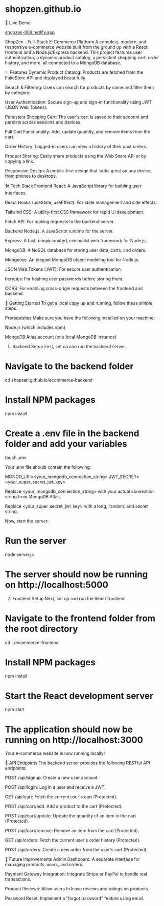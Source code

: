 # shopzen.github.io

🚀 Live Demo

[shopzen-009.netlify.app](https://shopzen-009.netlify.app)


ShopZen - Full-Stack E-Commerce Platform
A complete, modern, and responsive e-commerce website built from the ground up with a React frontend and a Node.js/Express backend. This project features user authentication, a dynamic product catalog, a persistent shopping cart, order history, and more, all connected to a MongoDB database.

✨ Features
Dynamic Product Catalog: Products are fetched from the FakeStore API and displayed beautifully.

Search & Filtering: Users can search for products by name and filter them by category.

User Authentication: Secure sign-up and sign-in functionality using JWT (JSON Web Tokens).

Persistent Shopping Cart: The user's cart is saved to their account and persists across sessions and devices.

Full Cart Functionality: Add, update quantity, and remove items from the cart.

Order History: Logged-in users can view a history of their past orders.

Product Sharing: Easily share products using the Web Share API or by copying a link.

Responsive Design: A mobile-first design that looks great on any device, from phones to desktops.

🛠️ Tech Stack
Frontend
React: A JavaScript library for building user interfaces.

React Hooks (useState, useEffect): For state management and side effects.

Tailwind CSS: A utility-first CSS framework for rapid UI development.

Fetch API: For making requests to the backend server.

Backend
Node.js: A JavaScript runtime for the server.

Express: A fast, unopinionated, minimalist web framework for Node.js.

MongoDB: A NoSQL database for storing user data, carts, and orders.

Mongoose: An elegant MongoDB object modeling tool for Node.js.

JSON Web Tokens (JWT): For secure user authentication.

bcryptjs: For hashing user passwords before storing them.

CORS: For enabling cross-origin requests between the frontend and backend.

🚀 Getting Started
To get a local copy up and running, follow these simple steps.

Prerequisites
Make sure you have the following installed on your machine:

Node.js (which includes npm)

MongoDB Atlas account (or a local MongoDB instance)

1. Backend Setup
First, set up and run the backend server.

# Navigate to the backend folder
cd shopzen.github.io/ecommerce-backend

# Install NPM packages
npm install

# Create a .env file in the backend folder and add your variables
touch .env

Your .env file should contain the following:

MONGO_URI=<your_mongodb_connection_string>
JWT_SECRET=<your_super_secret_jwt_key>

Replace <your_mongodb_connection_string> with your actual connection string from MongoDB Atlas.

Replace <your_super_secret_jwt_key> with a long, random, and secret string.

Now, start the server:

# Run the server
node server.js

# The server should now be running on http://localhost:5000

2. Frontend Setup
Next, set up and run the React frontend.

# Navigate to the frontend folder from the root directory
cd ../ecommerce-frontend

# Install NPM packages
npm install

# Start the React development server
npm start

# The application should now be running on http://localhost:3000

Your e-commerce website is now running locally!

📝 API Endpoints
The backend server provides the following RESTful API endpoints:

POST /api/signup: Create a new user account.

POST /api/login: Log in a user and receive a JWT.

GET /api/cart: Fetch the current user's cart (Protected).

POST /api/cart/add: Add a product to the cart (Protected).

POST /api/cart/update: Update the quantity of an item in the cart (Protected).

POST /api/cart/remove: Remove an item from the cart (Protected).

GET /api/orders: Fetch the current user's order history (Protected).

POST /api/orders: Create a new order from the user's cart (Protected).

🌟 Future Improvements
Admin Dashboard: A separate interface for managing products, users, and orders.

Payment Gateway Integration: Integrate Stripe or PayPal to handle real transactions.

Product Reviews: Allow users to leave reviews and ratings on products.

Password Reset: Implement a "forgot password" feature using email.
